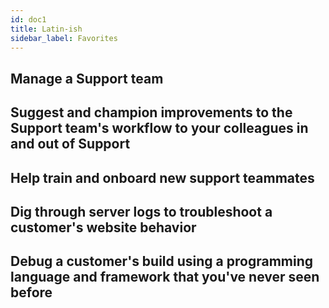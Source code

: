 ```yaml
---
id: doc1
title: Latin-ish
sidebar_label: Favorites
---
```



## Manage a Support team



## Suggest and champion improvements to the Support team's workflow to your colleagues in and out of Support



## Help train and onboard new support teammates



## Dig through server logs to troubleshoot a customer's website behavior



## Debug a customer's build using a programming language and framework that you've never seen before


